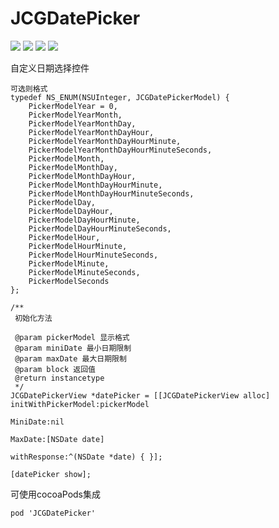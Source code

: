 # JCGDatePicker

![](https://img.shields.io/badge/language-Objective--C-green) 
![](https://img.shields.io/badge/support-iOS9%2B-red) 
![](https://img.shields.io/badge/cocoapods-supported-green) 
![](https://img.shields.io/cocoapods/l/JCGDatePicker) 

自定义日期选择控件


```
可选则格式
typedef NS_ENUM(NSUInteger, JCGDatePickerModel) {
    PickerModelYear = 0,
    PickerModelYearMonth,
    PickerModelYearMonthDay,
    PickerModelYearMonthDayHour,
    PickerModelYearMonthDayHourMinute,
    PickerModelYearMonthDayHourMinuteSeconds,
    PickerModelMonth,
    PickerModelMonthDay,
    PickerModelMonthDayHour,
    PickerModelMonthDayHourMinute,
    PickerModelMonthDayHourMinuteSeconds,
    PickerModelDay,
    PickerModelDayHour,
    PickerModelDayHourMinute,
    PickerModelDayHourMinuteSeconds,
    PickerModelHour,
    PickerModelHourMinute,
    PickerModelHourMinuteSeconds,
    PickerModelMinute,
    PickerModelMinuteSeconds,
    PickerModelSeconds
};
```

```
/**
 初始化方法

 @param pickerModel 显示格式
 @param miniDate 最小日期限制
 @param maxDate 最大日期限制
 @param block 返回值
 @return instancetype
 */
JCGDatePickerView *datePicker = [[JCGDatePickerView alloc] initWithPickerModel:pickerModel 
                                                                      MiniDate:nil 
                                                                       MaxDate:[NSDate date]
                                                                  withResponse:^(NSDate *date) { }];
    
[datePicker show];
```
可使用cocoaPods集成
```
pod 'JCGDatePicker'
```
